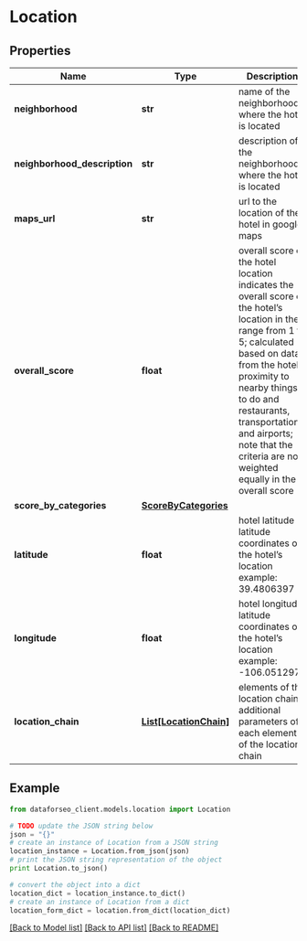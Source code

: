 # Location


## Properties

Name | Type | Description | Notes
------------ | ------------- | ------------- | -------------
**neighborhood** | **str** | name of the neighborhood where the hotel is located | [optional] 
**neighborhood_description** | **str** | description of the neighborhood where the hotel is located | [optional] 
**maps_url** | **str** | url to the location of the hotel in google maps | [optional] 
**overall_score** | **float** | overall score of the hotel location indicates the overall score of the hotel’s location in the range from 1 to 5; calculated based on data from the hotel’s proximity to nearby things to do and restaurants, transportation, and airports; note that the criteria are not weighted equally in the overall score | [optional] 
**score_by_categories** | [**ScoreByCategories**](ScoreByCategories.md) |  | [optional] 
**latitude** | **float** | hotel latitude latitude coordinates of the hotel’s location example: 39.4806397 | [optional] 
**longitude** | **float** | hotel longitude latitude coordinates of the hotel’s location example: -106.0512973 | [optional] 
**location_chain** | [**List[LocationChain]**](LocationChain.md) | elements of the location chain additional parameters of each element of the location chain | [optional] 

## Example

```python
from dataforseo_client.models.location import Location

# TODO update the JSON string below
json = "{}"
# create an instance of Location from a JSON string
location_instance = Location.from_json(json)
# print the JSON string representation of the object
print Location.to_json()

# convert the object into a dict
location_dict = location_instance.to_dict()
# create an instance of Location from a dict
location_form_dict = location.from_dict(location_dict)
```
[[Back to Model list]](../README.md#documentation-for-models) [[Back to API list]](../README.md#documentation-for-api-endpoints) [[Back to README]](../README.md)



